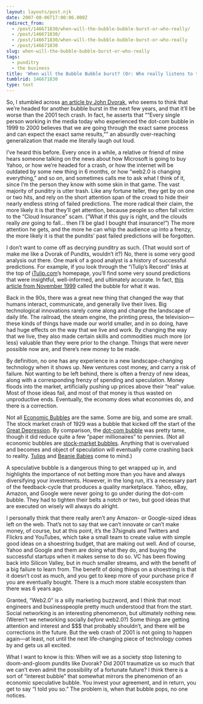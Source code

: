 ```yaml
---
layout: layouts/post.njk
date: 2007-08-06T17:00:06.000Z
redirect_from:
  - /post/146671830/when-will-the-bubble-bubble-burst-or-who-really/
  - /post/146671830/
  - /post/146671830/when-will-the-bubble-bubble-burst-or-who-really
  - /post/146671830
slug: when-will-the-bubble-bubble-burst-or-who-really
tags:
  - punditry
  - the business
title: 'When will the Bubble Bubble burst? (Or: Who really listens to these pundits?)'
tumblrid: 146671830
type: text
---
```

<p>So, I stumbled across <a href="http://www.pcmag.com/article2/0,1895,2164136,00.asp">an article by John Dvorak</a>, who seems to think that we&rsquo;re headed for another bubble burst in the next few years, and that it&rsquo;ll be worse than the 2001 tech crash.  In fact, he asserts that <q>&ldquo;Every single person working in the media today who experienced the dot-com bubble in 1999 to 2000 believes that we are going through the exact same process and can expect the exact same results,&rdquo;</q> an absurdly over-reaching generalization that made me literally laugh out loud.</p>

<p>I&rsquo;ve heard this before.  Every once in a while, a relative or friend of mine hears someone talking on the news about how Microsoft is going to buy Yahoo, or how we&rsquo;re headed for a crash, or how the internet will be outdated by some new thing in 6 months, or how &ldquo;web2.0 is changing everything,&rdquo; and so on, and sometimes calls me to ask what I think of it, since I&rsquo;m the person they know with some skin in that game.  The vast majority of punditry is utter trash.  Like any fortune teller, they get by on one or two hits, and rely on the short attention span of the crowd to hide their nearly endless string of failed predictions.  The more radical their claim, the more likely it is that they&rsquo;ll get attention, because people so often fall victim to the &ldquo;Cloud Insurance&rdquo; scam.  (&ldquo;What if this guy is right, and the clouds really <em>are</em> going to fall&hellip; then I&rsquo;ll be glad I bought that insurance!&rdquo;)  The more attention he gets, and the more he can whip the audience up into a frenzy, the more likely it is that the pundits&rsquo; past failed predictions will be forgotten.</p>

<p>I don&rsquo;t want to come off as decrying punditry as such.  (That would sort of make me like a Dvorak of Pundits, wouldn&rsquo;t it?)  No, there is some very good analysis out there.  One mark of a good analyst is a history of successful predictions.  For example, if you look through the &ldquo;iTulip&rsquo;s Record&rdquo; links at the top of <a href="http://itulip.com">iTulip.com</a>&rsquo;s homepage, you&rsquo;ll find some very sound predictions that were insightful, well-informed, and ultimately accurate.  In fact, <a href="http://www.bankrate.com/brm/news/investing/19991129f.asp?keyword=">this article from November 1999</a> called the bubble for what it was.</p>

<p>Back in the 90s, there was a great new thing that changed the way that humans interact, communicate, and generally live their lives.  Big technological innovations rarely come along and change the landscape of daily life.  The railroad, the steam engine, the printing press, the television&mdash;these kinds of things have made our world smaller, and in so doing, have had huge effects on the way that we live and work.  By changing the way that we live, they also made certain skills and commodities much more (or less) valuable than they were prior to the change.  Things that were never possible now are, and there&rsquo;s new money to be made.</p>

<p>By definition, no one has any experience in a new landscape-changing technology when it shows up.  New ventures cost money, and carry a risk of failure.  Not wanting to be left behind, there is often a frenzy of new ideas, along with a corresponding frenzy of spending and speculation.  Money floods into the market, artificially pushing up prices above their &ldquo;real&rdquo; value.  Most of those ideas fail, and most of that money is thus wasted on unproductive ends.  Eventually, the economy does what economies do, and there is a correction.</p>

<p>Not all <a href="http://en.wikipedia.org/wiki/Economic_bubble">Economic Bubbles</a> are the same.  Some are big, and some are small.  The stock market crash of 1929 was a bubble that kicked off the start of the <a href="http://en.wikipedia.org/wiki/Great_Depression">Great Depression</a>.  By comparison, the <a href="http://en.wikipedia.org/wiki/Dot-com_bubble">dot-com bubble</a> was pretty tame, though it did reduce quite a few &ldquo;paper millionaires&rdquo; to pennies.  (Not all economic bubbles are <a href="http://en.wikipedia.org/wiki/Stock_market_bubble">stock-market bubbles</a>.  Anything that is overvalued and becomes and object of speculation will eventually come crashing back to reality.  <a href="http://en.wikipedia.org/wiki/Tulip_mania">Tulips</a> and <a href="http://en.wikipedia.org/wiki/Beanie_Baby">Beanie Babies</a> come to mind.)</p>

<p>A speculative bubble is a dangerous thing to get wrapped up in, and highlights the importance of not betting more than you have and always diversifying your investments.  However, in the long run, it&rsquo;s a necessary part of the feedback-cycle that produces a quality marketplace.  Yahoo, eBay, Amazon, and Google were never going to go under during the dot-com bubble.  They had to tighten their belts a notch or two, but good ideas that are executed on wisely will always do alright.</p>

<p>I personally think that there really aren&rsquo;t any Amazon- or Google-sized ideas left on the web.  That&rsquo;s not to say that we can&rsquo;t innovate or can&rsquo;t make money, of course, but at this point, it&rsquo;s the 37signals and Twitters and Flickrs and YouTubes, which take a small team to create value with simple good ideas on a shoestring budget, that are making out well.  And of course, Yahoo and Google and them are doing what they do, and buying the successful startups when it makes sense to do so.  VC has been flowing back into Silicon Valley, but in much smaller streams, and with the benefit of a big failure to learn from.  The benefit of doing things on a shoestring is that it doesn&rsquo;t cost as much, and you get to keep more of your purchase price if you are eventually bought.  There is a much more stable ecosystem than there was 6 years ago.</p>

<p>Granted, &ldquo;Web2.0&rdquo; is a silly marketing buzzword, and I think that most engineers and businesspeople pretty much understood that from the start.  Social networking is an interesting phenomenon, but ultimately nothing new.  (Weren&rsquo;t we networking socially <em>before</em> web2.0?)  Some things are getting attention and interest and $$$ that probably shouldn&rsquo;t, and there will be corrections in the future.  But the web crash of 2001 is not going to happen again&mdash;at least, not until the next life-changing piece of technology comes by and gets us all excited.</p>

<p>What I want to know is this:  When will we as a society stop listening to doom-and-gloom pundits like Dvorak?  Did 2001 traumatize us so much that we can&rsquo;t even admit the possibility of a fortunate future?  I think there is a sort of &ldquo;interest bubble&rdquo; that somewhat mirrors the phenomenon of an economic speculative bubble.  You invest your agreement, and in return, you get to say &ldquo;I told you so.&rdquo;  The problem is, when that bubble pops, no one notices.</p>
